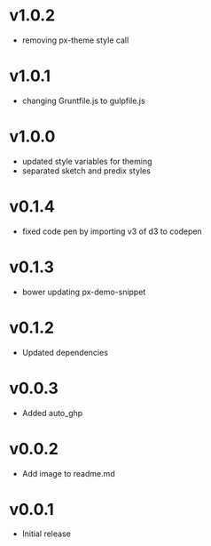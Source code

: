 v1.0.2
==================
* removing px-theme style call


v1.0.1
==================
* changing Gruntfile.js to gulpfile.js

v1.0.0
==================
* updated style variables for theming
* separated sketch and predix styles

v0.1.4
==================
* fixed code pen by importing v3 of d3 to codepen

v0.1.3
==================
* bower updating px-demo-snippet

v0.1.2
==================
* Updated dependencies

v0.0.3
==================
* Added auto_ghp

v0.0.2
==================
* Add image to readme.md

v0.0.1
==================
* Initial release
